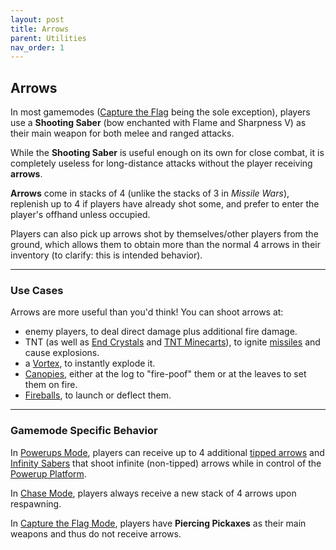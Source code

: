 ```yaml
---
layout: post
title: Arrows
parent: Utilities
nav_order: 1
---
```

**Arrows**
---

In most gamemodes ([Capture the Flag](https://zeroniaserver.github.io/RocketRidersWiki/gamemodes/ctf) being the sole exception), players use a **Shooting Saber** (bow enchanted with Flame and Sharpness V) as their main weapon for both melee and ranged attacks.

While the **Shooting Saber** is useful enough on its own for close combat, it is completely useless for long-distance attacks without the player receiving **arrows**.

**Arrows** come in stacks of 4 (unlike the stacks of 3 in *Missile Wars*), replenish up to 4 if players have already shot some, and prefer to enter the player's offhand unless occupied.

Players can also pick up arrows shot by themselves/other players from the ground, which allows them to obtain more than the normal 4 arrows in their inventory (to clarify: this is intended behavior).

---
### Use Cases

Arrows are more useful than you'd think! You can shoot arrows at:
- enemy players, to deal direct damage plus additional fire damage.
- TNT (as well as [End Crystals](https://zeroniaserver.github.io/RocketRidersWiki/gamemodes/powerups#crystal-platform) and [TNT Minecarts](https://zeroniaserver.github.io/RocketRidersWiki/missiles/special/duplex)), to ignite [missiles](https://zeroniaserver.github.io/RocketRidersWiki/missiles) and cause explosions.
- a [Vortex](https://zeroniaserver.github.io/RocketRidersWiki/utilities/vortex), to instantly explode it.
- [Canopies](https://zeroniaserver.github.io/RocketRidersWiki/utilities/canopy), either at the log to "fire-poof" them or at the leaves to set them on fire.
- [Fireballs](https://zeroniaserver.github.io/RocketRidersWiki/utilities/fireball), to launch or deflect them.

---
### Gamemode Specific Behavior

In [Powerups Mode](https://zeroniaserver.github.io/RocketRidersWiki/gamemodes/powerups), players can receive up to 4 additional [tipped arrows](https://zeroniaserver.github.io/RocketRidersWiki/gamemodes/powerups#tipped_arrows) and [Infinity Sabers](https://zeroniaserver.github.io/RocketRidersWiki/gamemodes/powerups#infinity_saber) that shoot infinite (non-tipped) arrows while in control of the [Powerup Platform](https://zeroniaserver.github.io/RocketRidersWiki/gamemodes/powerups#powerup-platform).

In [Chase Mode](https://zeroniaserver.github.io/RocketRidersWiki/gamemodes/chase), players always receive a new stack of 4 arrows upon respawning.

In [Capture the Flag Mode](https://zeroniaserver.github.io/RocketRidersWiki/gamemodes/ctf), players have **Piercing Pickaxes** as their main weapons and thus do not receive arrows.